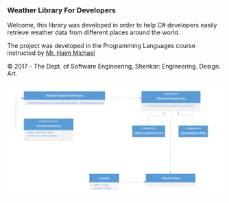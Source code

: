 ### Weather Library For Developers

Welcome, this library was developed in order to help C# developers easily retrieve weather data from different places around the world. 

The project was developed in the Programming Languages course instructed by [Mr. Haim Michael](http://lifemichael.com/moodle/)

© 2017 - The Dept. of Software Engineering, Shenkar: Engineering. Design. Art.

![Class Diagram](/ClassDiagram.PNG)
